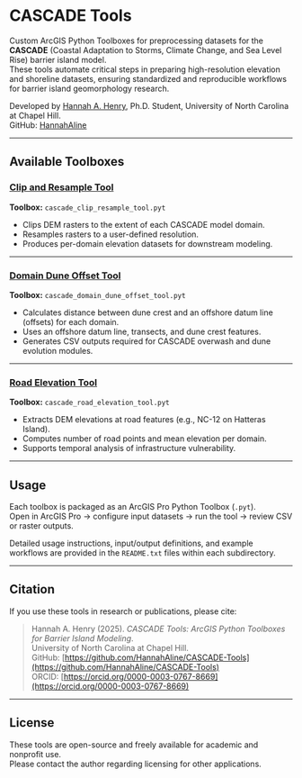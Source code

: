 # CASCADE Tools

Custom ArcGIS Python Toolboxes for preprocessing datasets for the **CASCADE** (Coastal Adaptation to Storms, Climate Change, and Sea Level Rise) barrier island model.  
These tools automate critical steps in preparing high-resolution elevation and shoreline datasets, ensuring standardized and reproducible workflows for barrier island geomorphology research.

Developed by [Hannah A. Henry](https://orcid.org/0000-0003-0767-8669), Ph.D. Student, University of North Carolina at Chapel Hill.  
GitHub: [HannahAline](https://github.com/HannahAline)

---

## Available Toolboxes

### [Clip and Resample Tool](clip_resample/README.txt)  
**Toolbox:** `cascade_clip_resample_tool.pyt`  
- Clips DEM rasters to the extent of each CASCADE model domain.  
- Resamples rasters to a user-defined resolution.  
- Produces per-domain elevation datasets for downstream modeling.  

---

### [Domain Dune Offset Tool](dune_offset/README.txt)  
**Toolbox:** `cascade_domain_dune_offset_tool.pyt`  
- Calculates distance between dune crest and an offshore datum line (offsets) for each domain.  
- Uses an offshore datum line, transects, and dune crest features.  
- Generates CSV outputs required for CASCADE overwash and dune evolution modules.  

---

### [Road Elevation Tool](road_elevation/README.txt)  
**Toolbox:** `cascade_road_elevation_tool.pyt`  
- Extracts DEM elevations at road features (e.g., NC-12 on Hatteras Island).  
- Computes number of road points and mean elevation per domain.  
- Supports temporal analysis of infrastructure vulnerability.  

---

## Usage
Each toolbox is packaged as an ArcGIS Pro Python Toolbox (`.pyt`).  
Open in ArcGIS Pro → configure input datasets → run the tool → review CSV or raster outputs.  

Detailed usage instructions, input/output definitions, and example workflows are provided in the `README.txt` files within each subdirectory.  

---

## Citation
If you use these tools in research or publications, please cite:

> Hannah A. Henry (2025). *CASCADE Tools: ArcGIS Python Toolboxes for Barrier Island Modeling*.  
> University of North Carolina at Chapel Hill.  
> GitHub: [https://github.com/HannahAline/CASCADE-Tools](https://github.com/HannahAline/CASCADE-Tools)  
> ORCID: [https://orcid.org/0000-0003-0767-8669](https://orcid.org/0000-0003-0767-8669)

---

## License
These tools are open-source and freely available for academic and nonprofit use.  
Please contact the author regarding licensing for other applications.
